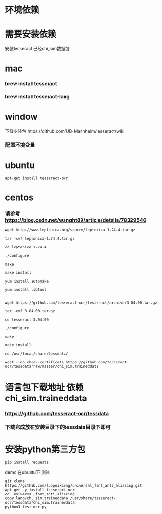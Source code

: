 # 环境依赖

# 需要安装依赖
安装tesseract 已经chi_sim数据包

# mac
### brew install tesseract
### brew install tesseract-lang

# window
下载安装包
https://github.com/UB-Mannheim/tesseract/wiki
### 配置环境变量

# ubuntu
```
apt-get install tesseract-ocr
```

# centos
### 请参考 https://blog.csdn.net/wanght89/article/details/78329546
```console
wget http://www.leptonica.org/source/leptonica-1.74.4.tar.gz

tar -xvf leptonica-1.74.4.tar.gz

cd leptonica-1.74.4

./configure

make 

make install

yum install automake

yum install libtool


wget https://github.com/tesseract-ocr/tesseract/archive/3.04.00.tar.gz

tar -xvf 3.04.00.tar.gz

cd tesseract-3.04.00

./configure

make 

make install

cd /usr/local/share/tessdata/

wget --no-check-certificate https://github.com/tesseract-ocr/tessdata/raw/master/chi_sim.traineddata 

```




# 语言包下载地址 依赖 chi_sim.traineddata
### https://github.com/tesseract-ocr/tessdata
### 下载完成放在安装目录下的tessdata目录下即可


# 安装python第三方包
`
pip install requests
`


demo
在ubuntu下 测试
```
git clone https://github.com/luopeixiong/universal_font_anti_aliasing.git
apt-get -y install tesseract-ocr
cd  universal_font_anti_aliasing
copy lang/chi_sim.traineddata /usr/share/tesseract-ocr/tessdata/chi_sim.traineddata
python3 test_ocr.py
```





